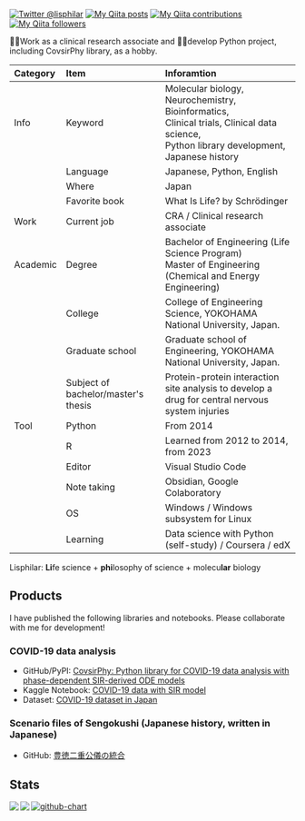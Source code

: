[![Twitter @lisphilar](https://img.shields.io/twitter/follow/lisphilar?label=Talk%20with%20Lisphilar&style=social)](https://twitter.com/lisphilar)
[![My Qiita posts](https://qiita-badge.apiapi.app/s/lisphilar/posts.svg)](http://qiita.com/lisphilar)
[![My Qiita contributions](https://qiita-badge.apiapi.app/s/lisphilar/contributions.svg)](http://qiita.com/lisphilar)
[![My Qiita followers](https://qiita-badge.apiapi.app/s/lisphilar/followers.svg)](http://qiita.com/lisphilar)
                
👨‍💼Work as a clinical research associate and 👨‍💻develop Python project, including CovsirPhy library, as a hobby.

|Category|Item|Inforamtion|
|:--|:--|:--|
| Info | Keyword | Molecular biology, Neurochemistry, Bioinformatics,<br>Clinical trials, Clinical data science,<br>Python library development,<br>Japanese history |
|| Language | Japanese, Python, English |
|| Where | Japan |
|| Favorite book | What Is Life? by Schrödinger |
| Work | Current job | CRA / Clinical research associate |
| Academic | Degree | 	Bachelor of Engineering (Life Science Program)<br>Master of Engineering (Chemical and Energy Engineering) |
|| College | College of Engineering Science, YOKOHAMA National University, Japan. |
|| Graduate school | Graduate school of Engineering, YOKOHAMA National University, Japan. |
|| Subject of bachelor/master's thesis | Protein-protein interaction site analysis to develop a drug for central nervous system injuries
| Tool | Python | From 2014 |
|| R | Learned from 2012 to 2014, from 2023 |
|| Editor | Visual Studio Code |
|| Note taking | Obsidian, Google Colaboratory |
|| OS | Windows / Windows subsystem for Linux |
|| Learning | Data science with Python (self-study) / Coursera / edX |

Lisphilar: **Li**fe science + **phi**losophy of science + molecu**lar** biology

## Products
I have published the following libraries and notebooks. Please collaborate with me for development!

### COVID-19 data analysis
- GitHub/PyPI: [CovsirPhy: Python library for COVID-19 data analysis with phase-dependent SIR-derived ODE models](https://github.com/lisphilar/covid19-sir)
- Kaggle Notebook: [COVID-19 data with SIR model](https://www.kaggle.com/lisphilar/covid-19-data-with-sir-model)
- Dataset: [COVID-19 dataset in Japan](https://github.com/lisphilar/covid19-sir/tree/main/data)

### Scenario files of Sengokushi (Japanese history, written in Japanese)

- GitHub: [豊徳二重公儀の統合](https://github.com/lisphilar/sengokushi)

## Stats
<a href="https://github.com/anuraghazra/github-readme-stats">
  <img align="left" src="https://github-readme-stats.vercel.app/api?username=lisphilar&count_private=true&show_icons=true" />
</a>
<a href="https://github.com/anuraghazra/github-readme-stats">
  <img align="left" src="https://github-readme-stats.vercel.app/api/top-langs/?username=lisphilar&hide=jupyter%20notebook&langs_count=10" />
</a>

[![github-chart](https://github-chart.vercel.app/api?user=lisphilar)](https://github.com/rokumura7/github-chart)

<!--
**lisphilar/lisphilar** is a ✨ _special_ ✨ repository because its `README.md` (this file) appears on your GitHub profile.

Here are some ideas to get you started:

- 🔭 I’m currently working on ...
- 🌱 I’m currently learning ...
- 👯 I’m looking to collaborate on ...
- 🤔 I’m looking for help with ...
- 💬 Ask me about ...
- 📫 How to reach me: ...
- 😄 Pronouns: ...
- ⚡ Fun fact: ...
-->
